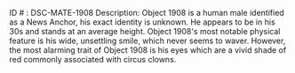 ID # : DSC-MATE-1908
Description: Object 1908 is a human male identified as a News Anchor, his exact identity is unknown. He appears to be in his 30s and stands at an average height. Object 1908's most notable physical feature is his wide, unsettling smile, which never seems to waver. However, the most alarming trait of Object 1908 is his eyes which are a vivid shade of red commonly associated with circus clowns.